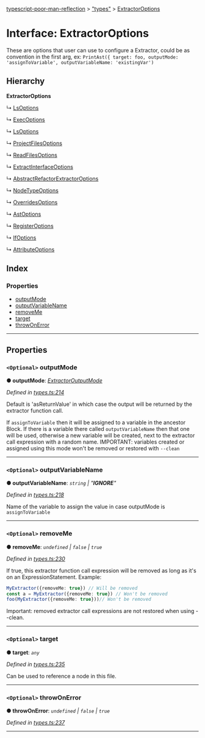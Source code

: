 [typescript-poor-man-reflection](../README.md) > ["types"](../modules/_types_.md) > [ExtractorOptions](../interfaces/_types_.extractoroptions.md)

# Interface: ExtractorOptions

These are options that user can use to configure a Extractor, could be as convention in the first arg, ex: `PrintAst({ target: foo, outputMode: 'assignToVariable', outputVariableName: 'existingVar')`

## Hierarchy

**ExtractorOptions**

↳  [LsOptions](_extractors_fs_cat_.lsoptions.md)

↳  [ExecOptions](_extractors_fs_exec_.execoptions.md)

↳  [LsOptions](_extractors_fs_ls_.lsoptions.md)

↳  [ProjectFilesOptions](_extractors_fs_projectfiles_.projectfilesoptions.md)

↳  [ReadFilesOptions](_extractors_fs_readfiles_.readfilesoptions.md)

↳  [ExtractInterfaceOptions](_extractors_source_extractinterface_.extractinterfaceoptions.md)

↳  [AbstractRefactorExtractorOptions](_extractors_source_abstractrefactorextractor_.abstractrefactorextractoroptions.md)

↳  [NodeTypeOptions](_extractors_source_nodetype_.nodetypeoptions.md)

↳  [OverridesOptions](_extractors_source_overrides_.overridesoptions.md)

↳  [AstOptions](_extractors_source_printast_.astoptions.md)

↳  [RegisterOptions](_extractors_core_register_.registeroptions.md)

↳  [IfOptions](_extractors_core_if_.ifoptions.md)

↳  [AttributeOptions](_extractors_core_attribute_.attributeoptions.md)

## Index

### Properties

* [outputMode](_types_.extractoroptions.md#outputmode)
* [outputVariableName](_types_.extractoroptions.md#outputvariablename)
* [removeMe](_types_.extractoroptions.md#removeme)
* [target](_types_.extractoroptions.md#target)
* [throwOnError](_types_.extractoroptions.md#throwonerror)

---

## Properties

<a id="outputmode"></a>

### `<Optional>` outputMode

**● outputMode**: *[ExtractorOutputMode](../modules/_types_.md#extractoroutputmode)*

*Defined in [types.ts:214](https://github.com/cancerberoSgx/typescript-poor-man-reflection/blob/34423be/src/types.ts#L214)*

Default is 'asReturnValue' in which case the output will be returned by the extractor function call.

If `assignToVariable` then it will be assigned to a variable in the ancestor Block. If there is a variable there called `outputVariableName` then that one will be used, otherwise a new variable will be created, next to the extractor call expression with a random name. IMPORTANT: variables created or assigned using this mode won't be removed or restored with `--clean`

___
<a id="outputvariablename"></a>

### `<Optional>` outputVariableName

**● outputVariableName**: *`string` \| "__IGNORE__"*

*Defined in [types.ts:218](https://github.com/cancerberoSgx/typescript-poor-man-reflection/blob/34423be/src/types.ts#L218)*

Name of the variable to assign the value in case outputMode is `assignToVariable`

___
<a id="removeme"></a>

### `<Optional>` removeMe

**● removeMe**: *`undefined` \| `false` \| `true`*

*Defined in [types.ts:230](https://github.com/cancerberoSgx/typescript-poor-man-reflection/blob/34423be/src/types.ts#L230)*

If true, this extractor function call expression will be removed as long as it's on an ExpressionStatement. Example:

```ts
MyExtractor({removeMe: true}) // Will be removed
const a = MyExtractor({removeMe: true}) // Won't be removed
foo(MyExtractor({removeMe: true}))// Won't be removed
```

Important: removed extractor call expressions are not restored when using --clean.

___
<a id="target"></a>

### `<Optional>` target

**● target**: *`any`*

*Defined in [types.ts:235](https://github.com/cancerberoSgx/typescript-poor-man-reflection/blob/34423be/src/types.ts#L235)*

Can be used to reference a node in this file.

___
<a id="throwonerror"></a>

### `<Optional>` throwOnError

**● throwOnError**: *`undefined` \| `false` \| `true`*

*Defined in [types.ts:237](https://github.com/cancerberoSgx/typescript-poor-man-reflection/blob/34423be/src/types.ts#L237)*

___

